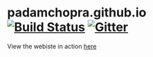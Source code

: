 padamchopra.github.io  <br>
[![Build Status](https://api.travis-ci.org/jeromelachaud/freelancer-theme.svg?branch=master)](https://travis-ci.org/jeromelachaud/freelancer-theme/)
[![Gitter](https://img.shields.io/gitter/room/nwjs/nw.js.svg)](https://gitter.im/padamchopra)
=========================

View the webiste in action [here](https://padamchopra.github.io/)
